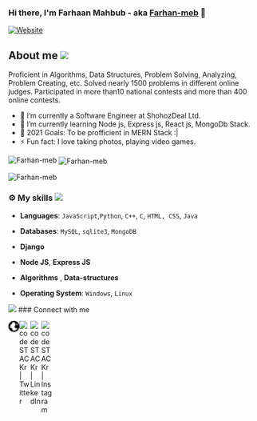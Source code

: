 ### Hi there, I'm Farhaan Mahbub - aka [Farhan-meb][website1] 👋


[![Website](https://img.shields.io/website?label=Portfolio&style=for-the-badge&url=https%3A%2F%2Fcodestackr.com)](https://farhan-meb.github.io/portfolio/)


## About me <img src="https://media.giphy.com/media/iY8CRBdQXODJSCERIr/giphy.gif" width="30px">&nbsp;
Proficient in Algorithms, Data Structures, Problem Solving, Analyzing, Problem Creating, etc. Solved nearly 1500 problems in different online judges. Participated in more than10 national contests and more than 400 online contests.</p>

- 🔭 I’m currently a Software Engineer at ShohozDeal Ltd.
- 🌱 I’m currently learning Node js, Express js, React js, MongoDb Stack.
- 🥅 2021 Goals: To be profficient in MERN Stack :|
- ⚡ Fun fact: I love taking photos, playing video games.


<p><img align="left" src="https://github-readme-stats.vercel.app/api/top-langs?username=Farhan-meb&show_icons=true&locale=en&layout=compact" alt="Farhan-meb" /></p>

<p>&nbsp;<img align="center" src="https://github-readme-stats.vercel.app/api?username=Farhan-meb&show_icons=true&locale=en" alt="Farhan-meb" /></p>

<p><img align="center" src="https://github-readme-streak-stats.herokuapp.com/?user=Farhan-meb&" alt="Farhan-meb" /></p>

### :gear: My skills <img src="https://media.giphy.com/media/iY8CRBdQXODJSCERIr/giphy.gif" width="30px">&nbsp;

- **Languages**: `JavaScript`,`Python`, `C++`, `C`, `HTML, CSS`, `Java`

- **Databases**: `MySQL`, `sqlite3`, `MongoDB`

- **Django**
- **Node JS**, **Express JS**

- **Algorithms** , **Data-structures**

- **Operating System**: `Windows`, `Linux`

<img src="https://media.giphy.com/media/iY8CRBdQXODJSCERIr/giphy.gif" width="30px">&nbsp;### Connect with me 

[<img align="left" alt="codeSTACKr.com" width="22px" src="https://raw.githubusercontent.com/iconic/open-iconic/master/svg/globe.svg" />][website]
[<img align="left" alt="codeSTACKr | Twitter" width="22px" src="https://cdn.jsdelivr.net/npm/simple-icons@v3/icons/twitter.svg" />][twitter]
[<img align="left" alt="codeSTACKr | LinkedIn" width="22px" src="https://cdn.jsdelivr.net/npm/simple-icons@v3/icons/linkedin.svg" />][linkedin]
[<img align="left" alt="codeSTACKr | Instagram" width="22px" src="https://cdn.jsdelivr.net/npm/simple-icons@v3/icons/instagram.svg" />][instagram]

<br />


[website]: https://farhan-meb.github.io/portfolio/
[website1]: https://github.com/Farhan-meb
[twitter]: https://twitter.com/iamFarhanMahbub
[youtube]: https://youtube.com/codeSTACKr
[instagram]: https://www.instagram.com/_.mrittu._/?hl=en
[linkedin]: https://www.linkedin.com/in/farhan-mahbub-2ab3917b/
[webdevplaylist]: https://www.youtube.com/playlist?list=PLkwxH9e_vrAJ0WbEsFA9W3I1W-g_BTsbt
[jsplaylist]: https://www.youtube.com/playlist?list=PLkwxH9e_vrALRJKu7wfXby3MKeflhTu6B
[cssplaylist]: https://www.youtube.com/playlist?list=PLkwxH9e_vrALSdvZuEh6gqQdmDoDIoqz4
[reactplaylist]: https://www.youtube.com/playlist?list=PLkwxH9e_vrAK4TdffpxKY3QGyHCpxFcQ0

